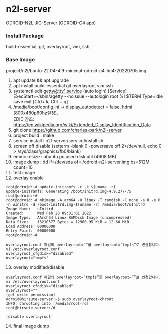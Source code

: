 # n2l-server
ODROID-N2L JIG-Server (ODROID-C4 app)

### Install Package
build-essential, git, overlayroot, vim, ssh, 

### Base Image
project/n2l/buntu-22.04-4.9-minimal-odroid-c4-hc4-20220705.img
1. apt update && apt upgrade
2. apt install build-essential git overlayroot vim ssh
3. systemctl edit getty@tty1.service (auto login)
    [Service] ExecStart=-/sbin/agetty --noissue --autologin root %I $TERM Type=idle  
    save exit [Ctrl+ k, Ctrl + q]
4. /media/boot/config.ini -> display_autodetect = false, hdmi (800x480p60hz설정),  
   EDID 참조: https://en.wikipedia.org/wiki/Extended_Display_Identification_Data 
5. git clone https://github.com/charles-park/n2l-server
6. project build : make
7. service install : n2l-server/service/install.sh
8. screen off disable (setterm -blank 0 -powersave off 2>/dev/null, echo 0 > /sys/class/graphics/fb0/blank)
9. emmc resize : ubuntu pc used disk util (4608 MB)
10. image dump : dd if=/dev/sda of=./odroid-n2l-server.img bs=512M count=10
11. test image
12. overlay enable
```
root@odroid:~# update-initramfs -c -k $(uname -r)
update-initramfs: Generating /boot/initrd.img-4.9.277-75
root@odroid:~#
root@odroid:~# mkimage -A arm64 -O linux -T ramdisk -C none -a 0 -e 0 -n uInitrd -d /boot/initrd.img-$(uname -r) /media/boot/uInitrd 
Image Name:   uInitrd
Created:      Wed Feb 23 09:31:01 2022
Image Type:   AArch64 Linux RAMDisk Image (uncompressed)
Data Size:    13210577 Bytes = 12900.95 KiB = 12.60 MiB
Load Address: 00000000
Entry Point:  00000000
root@odroid:~#

overlayroot.conf 파일의 overlayroot=””를 overlayroot=”tmpfs”로 변경합니다.
vi /etc/overlayroot.conf
overlayroot_cfgdisk="disabled"
overlayroot="tmpfs"
```
13. overlay modified/disable  
```
overlayroot.conf 파일의 overlayroot=”tmpfs”를 overlayroot=””로 변경합니다.
vi /etc/overlayroot.conf
overlayroot_cfgdisk="disabled"
overlayroot=""
[get write permission]
odroid@hirsute-server:~$ sudo overlayroot-chroot 
INFO: Chrooting into [/media/root-ro]
root@hirsute-server:/# 

[disable overlayroot]
```
14. final image dump  
